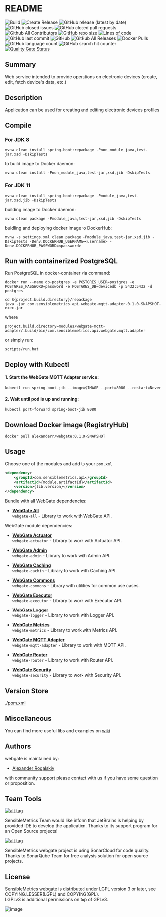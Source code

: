 # README

![Build](https://github.com/AlexRogalskiy/webgate/workflows/Build/badge.svg?branch=master&event=push)
![Create Release](https://github.com/AlexRogalskiy/webgate/workflows/Release-draft/badge.svg?branch=master)
![GitHub release (latest by date)](https://img.shields.io/github/v/release/AlexRogalskiy/webgate)
![GitHub closed issues](https://img.shields.io/github/issues-closed/AlexRogalskiy/webgate)
![GitHub closed pull requests](https://img.shields.io/github/issues-pr-closed/AlexRogalskiy/webgate)
![Github All Contributors](https://img.shields.io/github/all-contributors/AlexRogalskiy/webgate)
![GitHub repo size](https://img.shields.io/github/repo-size/AlexRogalskiy/webgate)
![Lines of code](https://img.shields.io/tokei/lines/github/AlexRogalskiy/webgate)
![GitHub last commit](https://img.shields.io/github/last-commit/AlexRogalskiy/webgate)
![GitHub](https://img.shields.io/github/license/AlexRogalskiy/webgate)
![GitHub All Releases](https://img.shields.io/github/downloads/AlexRogalskiy/webgate/total)
![Docker Pulls](https://img.shields.io/docker/pulls/alexanderr/webgate)
![GitHub language count](https://img.shields.io/github/languages/count/AlexRogalskiy/webgate)
![GitHub search hit counter](https://img.shields.io/github/search/AlexRogalskiy/webgate/goto)
[![Quality Gate Status](https://sonarcloud.io/api/project_badges/measure?project=AlexRogalskiy_webgate&metric=alert_status)](https://sonarcloud.io/dashboard?id=AlexRogalskiy_webgate)

## Summary

Web service intended to provide operations on electronic devices \(create, edit, fetch device's data, etc.\)

## Description

Application can be used for creating and editing electronic devices profiles

## Compile

### For JDK 8

```text
mvnw clean install spring-boot:repackage -Pnon_module_java,test-jar,xsd -DskipTests
```

to build image to Docker daemon:

```text
mvnw clean install -Pnon_module_java,test-jar,xsd,jib -DskipTests
```

### For JDK 11

```text
mvnw clean install spring-boot:repackage -Pmodule_java,test-jar,xsd,jib -DskipTests
```

building image to Docker daemon:

```text
mvnw clean package -Pmodule_java,test-jar,xsd,jib -DskipTests

```

buidling and deploying docker image to DockerHub:

```text
mvnw -s settings.xml clean package -Pmodule_java,test-jar,xsd,jib -DskipTests -Denv.DOCKERHUB_USERNAME=<username> -Denv.DOCKERHUB_PASSWORD=<password>
```

## Run with containerized PostgreSQL

Run PostgreSQL in docker-container via command:

```text
docker run --name db-postgres -e POSTGRES_USER=postgres -e POSTGRES_PASSWORD=password -e POSTGRES_DB=devicedb -p 5432:5432 -d postgres
```

```text
cd ${project.build.directory}/repackage
java -jar com.sensiblemetrics.api.webgate-mqtt-adapter-0.1.0-SNAPSHOT-exec.jar
```

where

```text
project.build.directory=modules/webgate-mqtt-adapter/.build/bin/com.sensiblemetrics.api.webgate.mqtt.adapter
```

or simply run:

```text
scripts/run.bat
```

## Deploy with Kubectl

#### 1. Start the WebGate MQTT Adapter service:

```text
kubectl run spring-boot-jib --image=$IMAGE --port=8080 --restart=Never
```

#### 2. Wait until pod is up and running:

```text
kubectl port-forward spring-boot-jib 8080
```

## Download Docker image \(RegistryHub\)

```text
docker pull alexanderr/webgate:0.1.0-SNAPSHOT
```

## Usage

Choose one of the modules and add to your `pom.xml`

```xml
<dependency>
    <groupId>com.sensiblemetrics.api</groupId>
    <artifactId>{module.artifactId}</artifactId>
    <version>{lib.version}</version>
</dependency>
```

Bundle with all WebGate dependencies:

- [**WebGate All**](https://github.com/AlexRogalskiy/webgate/tree/master/modules/webgate-all)  
  `webgate-all` - Library to work with WebGate API.

WebGate module dependencies:

- [**WebGate Actuator**](https://github.com/AlexRogalskiy/webgate/tree/master/modules/webgate-actuator)  
  `webgate-actuator` - Library to work with Actuator API.

- [**WebGate Admin**](https://github.com/AlexRogalskiy/webgate/tree/master/modules/webgate-admin)  
  `webgate-admin` - Library to work with Admin API.

- [**WebGate Caching**](https://github.com/AlexRogalskiy/webgate/tree/master/modules/webgate-caching)  
  `webgate-cachin` - Library to work with Caching API.
  
- [**WebGate Commons**](https://github.com/AlexRogalskiy/webgate/tree/master/modules/webgate-commons)  
  `webgate-commons` - Library with utilities for common use cases.

- [**WebGate Executor**](https://github.com/AlexRogalskiy/webgate/tree/master/modules/webgate-executor)  
  `webgate-executor` - Library to work with Executor API.

- [**WebGate Logger**](https://github.com/AlexRogalskiy/webgate/tree/master/modules/webgate-logger)  
  `webgate-logger` - Library to work with Logger API.

- [**WebGate Metrics**](https://github.com/AlexRogalskiy/webgate/tree/master/modules/webgate-metrics)  
  `webgate-metrics` - Library to work with Metrics API.

- [**WebGate MQTT Adapter**](https://github.com/AlexRogalskiy/webgate/tree/master/modules/webgate-mqtt-adapter)  
  `webgate-mqtt-adapter` - Library to work with MQTT API.

- [**WebGate Router**](https://github.com/AlexRogalskiy/webgate/tree/master/modules/webgate-router)  
  `webgate-router` - Library to work with Router API.

- [**WebGate Security**](https://github.com/AlexRogalskiy/webgate/tree/master/modules/webgate-security)  
  `webgate-security` - Library to work with Security API.

## Version Store

[./pom.xml](https://github.com/AlexRogalskiy/webgate/blob/master/pom.xml)

## Miscellaneous

  You can find more useful libs and examples on [wiki](https://github.com/AlexRogalskiy/webgate/wiki)

## Authors

webgate is maintained by:
* [Alexander Rogalskiy](https://github.com/AlexRogalskiy) 

with community support please contact with us if you have some question or proposition.

## Team Tools

[![alt tag](http://pylonsproject.org/img/logo-jetbrains.png)](https://www.jetbrains.com/) 

SensibleMetrics Team would like inform that JetBrains is helping by provided IDE to develop the application. Thanks to its support program for an Open Source projects!

[![alt tag](https://sonarcloud.io/images/project_badges/sonarcloud-white.svg)](https://sonarcloud.io/dashboard?id=org.schemaspy%3Aschemaspy)

SensibleMetrics webgate project is using SonarCloud for code quality. 
Thanks to SonarQube Team for free analysis solution for open source projects.

## License

SensibleMetrics webgate is distributed under LGPL version 3 or later, see COPYING.LESSER(LGPL) and COPYING(GPL).   
LGPLv3 is additional permissions on top of GPLv3.

![image](https://user-images.githubusercontent.com/19885116/48661948-6cf97e80-ea7a-11e8-97e7-b45332a13e49.png)
